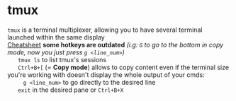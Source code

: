 # tmux
```tmux``` is a terminal multiplexer, allowing you to have several terminal launched within the same display<br/>
[Cheatsheet](https://imgur.com/bL9Dn3U) **some hotkeys are outdated** *(i.g: ```G``` to go to the bottom in copy mode, now you just press ```g <line_num>```)*<br/>
&nbsp;&nbsp;&nbsp;&nbsp;&nbsp;&nbsp;```tmux ls``` to list tmux's sessions<br/>
&nbsp;&nbsp;&nbsp;&nbsp;&nbsp;&nbsp;```Ctrl+B+[``` (= **Copy mode**) allows to copy content even if the terminal size you're working with doesn't display the whole output of your cmds:<br/>
&nbsp;&nbsp;&nbsp;&nbsp;&nbsp;&nbsp;&nbsp;&nbsp;&nbsp;```g <line_num>``` to go directly to the desired line<br/>
&nbsp;&nbsp;&nbsp;&nbsp;&nbsp;&nbsp;```exit``` in the desired pane or ```Ctrl+B+X```
